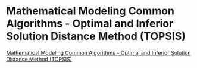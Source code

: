 # Mathematical Modeling Common Algorithms - Optimal and Inferior Solution Distance Method (TOPSIS)
[Mathematical Modeling Common Algorithms - Optimal and Inferior Solution Distance Method (TOPSIS)](https://aiwithcloud.com/2022/09/16/mathematical_modeling_common_algorithms___optimal_and_inferior_solution_distance_method_topsis/)